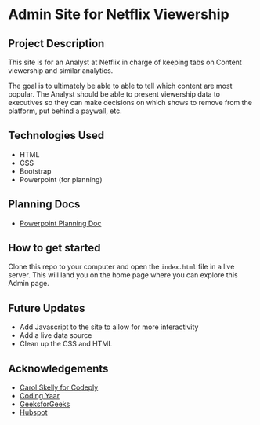 # Admin Site for Netflix Viewership

## Project Description
This site is for an Analyst at Netflix in charge of keeping tabs on Content viewership and similar analytics. 

The goal is to ultimately be able to able to tell which content are most popular. The Analyst should be able to present viewership data to executives so they can make decisions on which shows to remove from the platform, put behind a paywall, etc. 

## Technologies Used
- HTML
- CSS
- Bootstrap
- Powerpoint (for planning)

## Planning Docs
- [Powerpoint Planning Doc](./pages/sba307-planning-doc1.pdf)

## How to get started
Clone this repo to your computer and open the `index.html` file in a live server. This will land you on the home page where you can explore this Admin page.

## Future Updates
- Add Javascript to the site to allow for more interactivity
- Add a live data source
- Clean up the CSS and HTML

## Acknowledgements

- [Carol Skelly for Codeply](https://dev.to/codeply/bootstrap-5-sidebar-examples-38pb)
- [Coding Yaar](https://codingyaar.com/bootstrap-4-carousel-multiple-items-responsive/)
- [GeeksforGeeks](https://www.geeksforgeeks.org/design-a-calendar-using-html-and-css/)
- [Hubspot](https://blog.hubspot.com/website/css-hover-animation)

